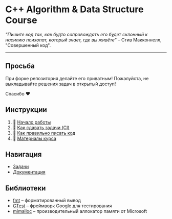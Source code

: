 # C++ Algorithm & Data Structure Course

_"Пишите код так, как будто сопровождать его будет склонный к насилию психопат, который знает, где вы живёте"_ – Стив Макконнелл, "Совершенный код".

---

## Просьба

При форке репозитория делайте его приватным! Пожалуйста, не выкладывайте решения задач в открытый доступ!

Спасибо ❤️

## Инструкции

1) 🏃 [Начало работы](docs/setup.md)
2) 🤖 [Как сдавать задачи (CI)](docs/ci.md)
3) 🧵 [Как правильно писать код](docs/StyleGuide.md)
4) 📎 [Материалы курса](docs/links.md)

## Навигация

- [Задачи](/tasks)
- [Документация](/docs)


## Библиотеки

- [fmt](https://github.com/fmtlib/fmt) – форматированный вывод
- [GTest](https://github.com/google/googletest) – фреймворк Google для тестирования
- [mimalloc](https://github.com/microsoft/mimalloc) – производительный аллокатор памяти от Microsoft


